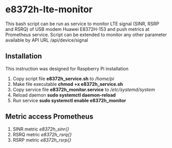 # e8372h-lte-monitor
This bash script can be run as service to monitor LTE signal (SINR, RSRP and RSRQ) of USB modem Huawei E8372H-153 and push metrics at Prometheus service. Script can be extended to monitor any other parameter available by API URL /api/device/signal

## Installation
This instruction was designed for Raspberry Pi installation 
 1. Copy script file **e8372h_service.sh** to */home/pi*
 2. Make file executable **chmod +x e8372h_service.sh**
 3. Copy service file **e8372h_monitor.service** to */etc/systemd/system*
 4. Reload daemon **sudo systemctl daemon-reload**
 5. Run service **sudo systemctl enable e8372h_monitor**

## Metric access Prometheus
 1. SINR metric *e8372h_sinr{}*
 2. RSRQ metric *e8372h_rsrq{}*
 3. RSRP metric *e8372h_rsrp{}*